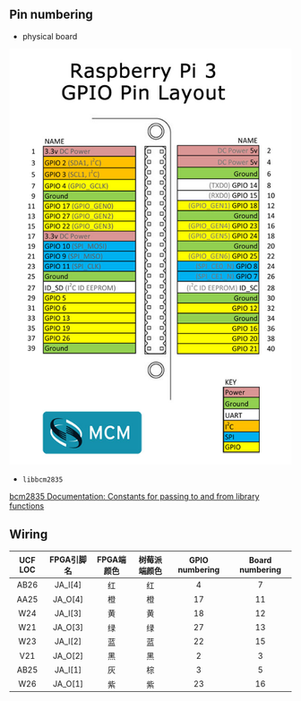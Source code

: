 ## Pin numbering

- physical board

![GPIO Pin Layout](layout.jpg)

- `libbcm2835`

[bcm2835 Documentation: Constants for passing to and from library functions](http://www.airspayce.com/mikem/bcm2835/group__constants.html#ga63c029bd6500167152db4e57736d0939)

## Wiring

|UCF LOC|FPGA引脚名 |FPGA端颜色	|树莓派端颜色	|GPIO numbering	|Board numbering |
|:-----:|:---------:|:---------:|:-------------:|:-------------:|:--------------:|
|AB26	|JA_I[4]    |红		|红		|4		|7		 |
|AA25	|JA_O[4]    |橙		|橙		|17		|11	 	 |
|W24	|JA_I[3]    |黄		|黄		|18		|12  		 |
|W21	|JA_O[3]    |绿		|绿		|27		|13  		 |
|W23	|JA_I[2]    |蓝		|蓝		|22		|15 		 |
|V21	|JA_O[2]    |黑		|黑		|2		|3  		 |
|AB25	|JA_I[1]    |灰		|棕		|3		|5  		 |
|W26	|JA_O[1]    |紫		|紫		|23		|16 		 |

